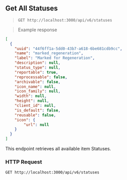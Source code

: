 ## Get All Statuses

> `GET http://localhost:3000/api/v6/statuses`

> Example response

```json
[
  {
    "uuid": "44f6ff1a-5dd0-43b7-a618-6be681cdb9cc",
    "name": "marked_regeneration",
    "label": "Marked for Regeneration",
    "description": null,
    "status_type": null,
    "reportable": true,
    "reprocessable": false,
    "archivable": false,
    "icon_name": null,
    "icon_family": null,
    "width": null,
    "height": null,
    "client_id": null,
    "is_default": false,
    "reusable": false,
    "icon": {
        "url": null
    }
  }
]
```

This endpoint retrieves all available item Statuses.

### HTTP Request

`GET http://localhost:3000/api/v6/statuses`
